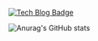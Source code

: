 <!--
**SeungRyeol/SeungRyeol** is a ✨ _special_ ✨ repository because its `README.md` (this file) appears on your GitHub profile.

Here are some ideas to get you started:

- 🔭 I’m currently working on ...
- 🌱 I’m currently learning ...
- 👯 I’m looking to collaborate on ...
- 🤔 I’m looking for help with ...
- 💬 Ask me about ...
- 📫 How to reach me: ...
- 😄 Pronouns: ...
- ⚡ Fun fact: ...
-->
[![Tech Blog Badge](http://img.shields.io/badge/-Tech%20blog-black?style=flat-square&logo=github&link=https://devshin.netlify.app/)](https://devshin.netlify.app/)

![Anurag's GitHub stats](https://github-readme-stats.vercel.app/api?username=SeungRyeol&show_icons=true&theme=blueberry)

